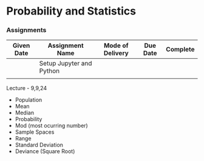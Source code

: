 



# Probability and Statistics 

### Assignments 


| Given Date | Assignment Name          | Mode of Delivery | Due Date | Complete |
| ---------- | ------------------------ | ---------------- | -------- | -------- |
|            | Setup Jupyter and Python |                  |          |          |
|            |                          |                  |          |          |


Lecture - 9,9,24
- Population
- Mean 
- Median 
- Probability 
- Mod (most ocurring number)
- Sample Spaces
- Range
- Standard Deviation
- Deviance (Square Root)